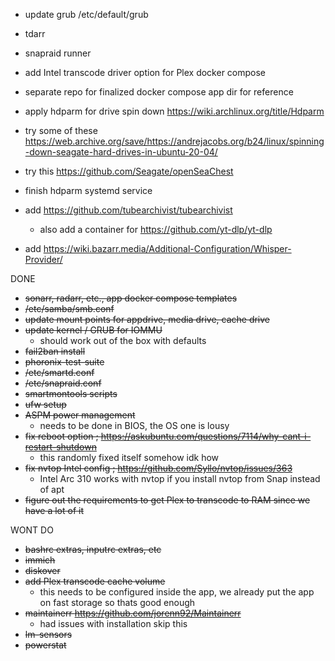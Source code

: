 - update grub /etc/default/grub
- tdarr
- snapraid runner
- add Intel transcode driver option for Plex docker compose

- separate repo for finalized docker compose app dir for reference
- apply hdparm for drive spin down https://wiki.archlinux.org/title/Hdparm
- try some of these https://web.archive.org/save/https://andrejacobs.org/b24/linux/spinning-down-seagate-hard-drives-in-ubuntu-20-04/
- try this https://github.com/Seagate/openSeaChest

- finish hdparm systemd service

- add https://github.com/tubearchivist/tubearchivist
  - also add a container for https://github.com/yt-dlp/yt-dlp

- add https://wiki.bazarr.media/Additional-Configuration/Whisper-Provider/

DONE

- ~~sonarr, radarr, etc., app docker compose templates~~
- ~~/etc/samba/smb.conf~~
- ~~update mount points for appdrive, media drive, cache drive~~
- ~~update kernel / GRUB for IOMMU~~
  - should work out of the box with defaults
- ~~fail2ban install~~
- ~~phoronix-test-suite~~
- ~~/etc/smartd.conf~~
- ~~/etc/snapraid.conf~~
- ~~smartmontools scripts~~
- ~~ufw setup~~
- ~~ASPM power management~~
  - needs to be done in BIOS, the OS one is lousy
- ~~fix reboot option ; https://askubuntu.com/questions/7114/why-cant-i-restart-shutdown~~
  - this randomly fixed itself somehow idk how
- ~~fix nvtop Intel config ; https://github.com/Syllo/nvtop/issues/363~~
  - Intel Arc 310 works with nvtop if you install nvtop from Snap instead of apt
- ~~figure out the requirements to get Plex to transcode to RAM since we have a lot of it~~

WONT DO

- ~~bashrc extras, inputrc extras, etc~~
- ~~immich~~
- ~~diskover~~
- ~~add Plex transcode cache volume~~
  - this needs to be configured inside the app, we already put the app on fast storage so thats good enough
- ~~maintainerr https://github.com/jorenn92/Maintainerr~~
  - had issues with installation skip this
- ~~lm-sensors~~
- ~~powerstat~~
